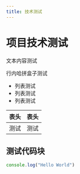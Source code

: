 ```yaml
---
title: 技术测试
---
```


# 项目技术测试

文本内容测试

<HapinBox cyrillic="болады" />

行内哈拼盒子测试 <HapinBoxInline cyrillic="болады" />

- 列表测试
- 列表测试
- 列表测试

| 表头 | 表头 |
| ---- | ---- |
| 测试 | 测试 |

## 测试代码块

```ts
console.log("Hello World")
```
